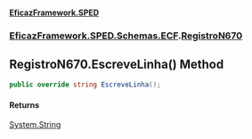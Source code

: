 #### [EficazFramework.SPED](EficazFrameworkSPED.md 'EficazFramework SPED')
### [EficazFramework.SPED.Schemas.ECF](EficazFramework.SPED.Schemas.ECF.md 'EficazFramework.SPED.Schemas.ECF').[RegistroN670](EficazFramework.SPED.Schemas.ECF/RegistroN670.md 'EficazFramework.SPED.Schemas.ECF.RegistroN670')

## RegistroN670.EscreveLinha() Method

```csharp
public override string EscreveLinha();
```

#### Returns
[System.String](https://docs.microsoft.com/en-us/dotnet/api/System.String 'System.String')
